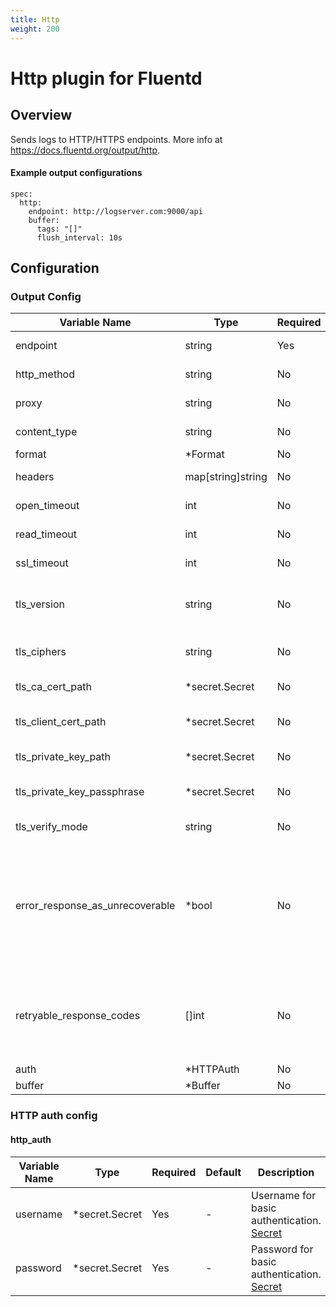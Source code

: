 ```yaml
---
title: Http
weight: 200
---
```


# Http plugin for Fluentd
## Overview
 Sends logs to HTTP/HTTPS endpoints.
 More info at https://docs.fluentd.org/output/http.

 #### Example output configurations
 ```
 spec:
   http:
     endpoint: http://logserver.com:9000/api
     buffer:
       tags: "[]"
       flush_interval: 10s
 ```

## Configuration
### Output Config
| Variable Name | Type | Required | Default | Description |
|---|---|---|---|---|
| endpoint | string | Yes | - | Endpoint for HTTP request.<br> |
| http_method | string | No |  post | Method for HTTP request. [post, put] <br> |
| proxy | string | No | - | Proxy for HTTP request.<br> |
| content_type | string | No | - | Content-Type for HTTP request.<br> |
| format | *Format | No | - | [Format](../format/)<br> |
| headers | map[string]string | No | - | Additional headers for HTTP request.<br> |
| open_timeout | int | No | - | Connection open timeout in seconds.<br> |
| read_timeout | int | No | - | Read timeout in seconds.<br> |
| ssl_timeout | int | No | - | TLS timeout in seconds.<br> |
| tls_version | string | No |  TLSv1_2 | The default version of TLS transport. [TLSv1_1, TLSv1_2] <br> |
| tls_ciphers | string | No |  ALL:!aNULL:!eNULL:!SSLv2 | The cipher configuration of TLS transport. <br> |
| tls_ca_cert_path | *secret.Secret | No | - | The CA certificate path for TLS.<br> |
| tls_client_cert_path | *secret.Secret | No | - | The client certificate path for TLS.<br> |
| tls_private_key_path | *secret.Secret | No | - | The client private key path for TLS.<br> |
| tls_private_key_passphrase | *secret.Secret | No | - | The client private key passphrase for TLS.<br> |
| tls_verify_mode | string | No |  peer | The verify mode of TLS. [peer, none] <br> |
| error_response_as_unrecoverable | *bool | No |  true | Raise UnrecoverableError when the response code is non success, 1xx/3xx/4xx/5xx. If false, the plugin logs error message instead of raising UnrecoverableError. <br> |
| retryable_response_codes | []int | No |  [503] | List of retryable response codes. If the response code is included in this list, the plugin retries the buffer flush. <br> |
| auth | *HTTPAuth | No | - | [HTTP auth](#http_auth)<br> |
| buffer | *Buffer | No | - | [Buffer](../buffer/)<br> |
### HTTP auth config
#### http_auth

| Variable Name | Type | Required | Default | Description |
|---|---|---|---|---|
| username | *secret.Secret | Yes | - | Username for basic authentication.<br>[Secret](../secret/)<br> |
| password | *secret.Secret | Yes | - | Password for basic authentication.<br>[Secret](../secret/)<br> |
